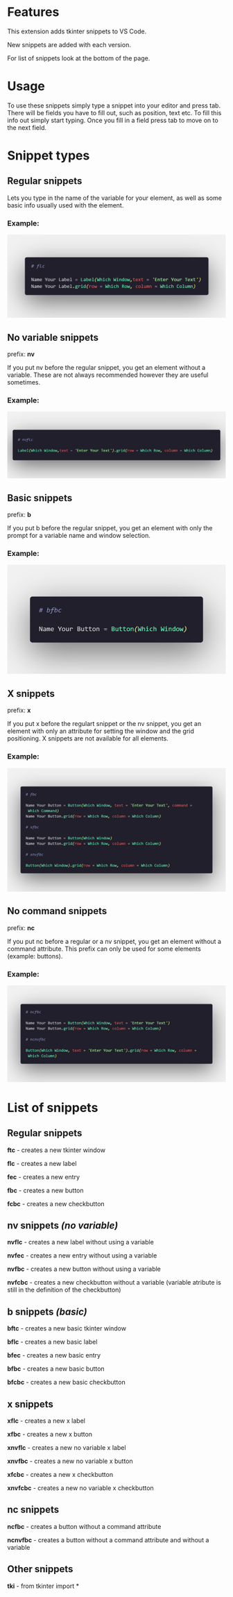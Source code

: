 # Features

This extension adds tkinter snippets to VS Code.

New snippets are added with each version.

For list of snippets look at the bottom of the page.

# Usage

To use these snippets simply type a snippet into your editor and press tab. There will be fields you have to fill out, such as position, text etc. To fill this info out simply start typing. Once you fill in a field press tab to move on to the next field.

# Snippet types

## Regular snippets

Lets you type in the name of the variable for your element, as well as some basic info usually used with the element.

### Example:

![](images/flcexample.png)

## No variable snippets

prefix: **nv** 

If you put nv before the regular snippet, you get an element without a variable. These are not always recommended however they are useful sometimes.

### Example:

![](images/nvflcexample.png)

## Basic snippets

prefix: **b**

If you put b before the regular snippet, you get an element with only the prompt for a variable name and window selection.

### Example:

![](images/bfbcexample.png)


## X snippets

prefix: **x**

If you put x before the regulart snippet or the nv snippet, you get an element with only an attribute for setting the window and the grid positioning. X snippets are not available for all elements.

### Example:

![](images/xsnippetexample.png)

## No command snippets

prefix: **nc**

If you put nc before a regular or a nv snippet, you get an element without a command attribute. This prefix can only be used for some elements (example: buttons).

### Example:

![](images/ncfbcncnvfbcexample.png)

# List of snippets

## Regular snippets

**ftc** - creates a new tkinter window

**flc** - creates a new label

**fec** - creates a new entry

**fbc** - creates a new button

**fcbc** - creates a new checkbutton

## nv snippets *(no variable)*

**nvflc** - creates a new label without using a variable

**nvfec** - creates a new entry without using a variable

**nvfbc** - creates a new button without using a variable

**nvfcbc** - creates a new checkbutton without a variable (variable atribute is still in the definition of the checkbutton)

## b snippets *(basic)*

**bftc** - creates a new basic tkinter window

**bflc** - creates a new basic label

**bfec** - creates a new basic entry

**bfbc** - creates a new basic button

**bfcbc** - creates a new basic checkbutton

## x snippets

**xflc** - creates a new x label

**xfbc** - creates a new x button

**xnvflc** - creates a new no variable x label

**xnvfbc** - creates a new no variable x button

**xfcbc** - creates a new x checkbutton

**xnvfcbc** - creates a new no variable x checkbutton

## nc snippets

**ncfbc** - creates a button without a command attribute

**ncnvfbc** - creates a button without a command attribute and without a variable

## Other snippets

**tki** - from tkinter import *